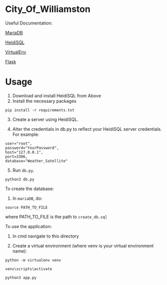 # City_Of_Williamston

Useful Documentation:

[MariaDB](https://www.mariadbtutorial.com/)

[HeidiSQL](https://www.heidisql.com/)

[VirtualEnv](https://virtualenv.pypa.io/en/latest/index.html)

[Flask](https://flask.palletsprojects.com/en/3.0.x/)

# Usage
1. Download and install HeidiSQL from Above
2. Install the necessary packages

```
pip install -r requirements.txt
```

3. Create a server using HeidiSQL.

4. Alter the credentials in db.py to reflect your HeidiSQL server credentials. For example:

```
user="root",
password="YourPassword",
host="127.0.0.1",
port=3306,
database="Weather_Satellite"
```

5. Run `db.py`.

```
python3 db.py
```

To create the database:

1. In `mariaDB`, do:

```
source PATH_TO_FILE
```

where PATH_TO_FILE is the path to `create_db.sql`


To use the application:

1. In cmd navigate to this directory

2. Create a virtual environment (where venv is your virtual environment name):

```
python -m virtualenv venv
```

```
venv\scripts\activate
```

```
python3 app.py
```




